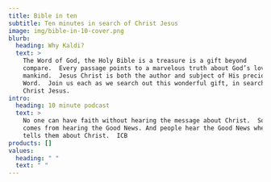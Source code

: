 ```yaml
---
title: Bible in ten
subtitle: Ten minutes in search of Christ Jesus
image: img/bible-in-10-cover.png
blurb:
  heading: Why Kaldi?
  text: >
    The Word of God, the Holy Bible is a treasure is a gift beyond
    compare.  Every passage points to a marvelous truth about God’s love for
    mankind.  Jesus Christ is both the author and subject of His precious
    Word.  Join us each as we search out this wonderful gift, in search of
    Christ Jesus.
intro:
  heading: 10 minute podcast
  text: >
    No one can have faith without hearing the message about Christ.  So faith
    comes from hearing the Good News. And people hear the Good News when someone
    tells them about Christ.  ICB
products: []
values:
  heading: " "
  text: " "
---
```

